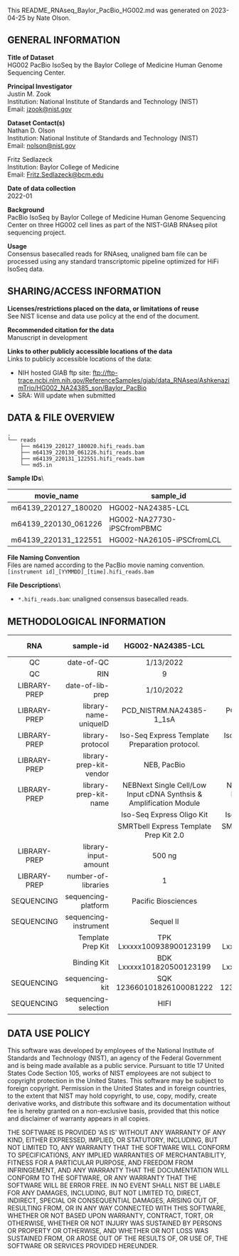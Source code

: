 This README_RNAseq_Baylor_PacBio_HG002.md was generated on 2023-04-25 by Nate Olson.

GENERAL INFORMATION
-------------------

**Title of Dataset**\
HG002 PacBio IsoSeq by the Baylor College of Medicine Human Genome Sequencing Center.

**Principal Investigator**\
Justin M. Zook\
Institution: National Institute of Standards and Technology (NIST)\
Email: <jzook@nist.gov>

**Dataset Contact(s)**\
Nathan D. Olson\
Institution: National Institute of Standards and Technology (NIST)\
Email: <nolson@nist.gov>

Fritz Sedlazeck\
Institution: Baylor College of Medicine\
Email: <Fritz.Sedlazeck@bcm.edu>

**Date of data collection**\
2022-01

**Background**\
PacBio IsoSeq by Baylor College of Medicine Human Genome Sequencing Center on three
HG002 cell lines as part of the NIST-GIAB RNAseq pilot sequencing project.

**Usage**\
Consensus basecalled reads for RNAseq, unaligned bam file can be processed using any
standard transcriptomic pipeline optimized for HiFi IsoSeq data.

SHARING/ACCESS INFORMATION
--------------------------

**Licenses/restrictions placed on the data, or limitations of reuse**\
See NIST license and data use policy at the end of the document.

**Recommended citation for the data**\
Manuscript in development

**Links to other publicly accessible locations of the data**\
Links to publicly accessible locations of the data:

- NIH hosted GIAB ftp site: ftp://ftp-trace.ncbi.nlm.nih.gov/ReferenceSamples/giab/data_RNAseq/AshkenazimTrio/HG002_NA24385_son/Baylor_PacBio
- SRA: Will update when submitted

DATA & FILE OVERVIEW
--------------------

```text
.
└── reads
    ├── m64139_220127_180020.hifi_reads.bam
    ├── m64139_220130_061226.hifi_reads.bam
    ├── m64139_220131_122551.hifi_reads.bam
    └── md5.in
```

**Sample IDs**\

| movie_name           | sample_id                 |
| ---------------------|---------------------------|
| m64139_220127_180020 | HG002-NA24385-LCL         |
| m64139_220130_061226 | HG002-NA27730-iPSCfromPBMC|
| m64139_220131_122551 | HG002-NA26105-iPSCfromLCL |  

**File Naming Convention**\
Files are named according to the PacBio movie naming convention. `[instrument id]_[YYMMDD]_[time].hifi_reads.bam`

**File Descriptions**\

- `*.hifi_reads.bam`: unaligned consensus basecalled reads.

METHODOLOGICAL INFORMATION
--------------------------

|      RNA     |                   sample-id |                          HG002-NA24385-LCL                         |                     HG002-NA27730-iPSCfromPBMC                     |                      HG002-NA26105-iPSCfromLCL                     |
|:------------:|----------------------------:|:------------------------------------------------------------------:|:------------------------------------------------------------------:|:------------------------------------------------------------------:|
|      QC      |                  date-of-QC |                              1/13/2022                             |                              1/11/2022                             |                              1/11/2022                             |
|      QC      |                         RIN |                                  9                                 |                                 9.5                                |                                 9.5                                |
| LIBRARY-PREP |            date-of-lib-prep |                              1/10/2022                             |                              1/10/2022                             |                              1/10/2022                             |
| LIBRARY-PREP |       library-name-uniqueID |                      PCD_NISTRM.NA24385-1_1sA                      |                      PCD_NISTRM.NA27730-1_1sA                      |                      PCD_NISTRM.NA26105-1_1sA                      |
| LIBRARY-PREP |            library-protocol | Iso-Seq Express Template Preparation protocol.                     | Iso-Seq Express Template Preparation protocol.                     | Iso-Seq Express Template Preparation protocol.                     |
| LIBRARY-PREP |     library-prep-kit-vendor |                             NEB, PacBio                            |                             NEB, PacBio                            |                             NEB, PacBio                            |
| LIBRARY-PREP |       library-prep-kit-name | NEBNext Single Cell/Low Input cDNA Synthsis & Amplification Module | NEBNext Single Cell/Low Input cDNA Synthsis & Amplification Module | NEBNext Single Cell/Low Input cDNA Synthsis & Amplification Module |
|              |                             | Iso-Seq Express Oligo Kit                                          | Iso-Seq Express Oligo Kit                                          | Iso-Seq Express Oligo Kit                                          |
|              |                             | SMRTbell Express Template Prep Kit 2.0                             | SMRTbell Express Template Prep Kit 2.0                             | SMRTbell Express Template Prep Kit 2.0                             |
| LIBRARY-PREP |        library-input-amount |                               500 ng                               |                               500 ng                               |                               500 ng                               |
| LIBRARY-PREP |         number-of-libraries |                                  1                                 |                                  1                                 |                                  1                                 |
|  SEQUENCING  |         sequencing-platform |                         Pacific Biosciences                        |                         Pacific Biosciences                        |                         Pacific Biosciences                        |
|  SEQUENCING  |       sequencing-instrument |                              Sequel II                             |                              Sequel II                             |                              Sequel II                             |
|              | Template Prep Kit           |                      TPK Lxxxxx100938900123199                     |                      TPK Lxxxxx100938900123199                     |                      TPK Lxxxxx100938900123199                     |
|              | Binding Kit                 |                      BDK Lxxxxx101820500123199                     |                      BDK Lxxxxx101820500123199                     |                      BDK Lxxxxx101820500123199                     |
|  SEQUENCING  |              sequencing-kit |                      SQK 123660101826100081222                     |                      SQK 123660101826100081222                     |                      SQK 123660101826100081222                     |
|  SEQUENCING  |        sequencing-selection |                                HIFI                                |                                HIFI                                |                                HIFI                                |

DATA USE POLICY
--------------------------

This software was developed by employees of the National Institute of Standards
and Technology (NIST), an agency of the Federal Government and is being made
available as a public service. Pursuant to title 17 United States Code Section
105, works of NIST employees are not subject to copyright protection in the
United States. This software may be subject to foreign copyright. Permission in
the United States and in foreign countries, to the extent that NIST may hold
copyright, to use, copy, modify, create derivative works, and distribute this
software and its documentation without fee is hereby granted on a non-exclusive
basis, provided that this notice and disclaimer of warranty appears in all
copies.

THE SOFTWARE IS PROVIDED 'AS IS' WITHOUT ANY WARRANTY OF ANY KIND, EITHER
EXPRESSED, IMPLIED, OR STATUTORY, INCLUDING, BUT NOT LIMITED TO, ANY WARRANTY
THAT THE SOFTWARE WILL CONFORM TO SPECIFICATIONS, ANY IMPLIED WARRANTIES OF
MERCHANTABILITY, FITNESS FOR A PARTICULAR PURPOSE, AND FREEDOM FROM
INFRINGEMENT, AND ANY WARRANTY THAT THE DOCUMENTATION WILL CONFORM TO THE
SOFTWARE, OR ANY WARRANTY THAT THE SOFTWARE WILL BE ERROR FREE. IN NO EVENT
SHALL NIST BE LIABLE FOR ANY DAMAGES, INCLUDING, BUT NOT LIMITED TO, DIRECT,
INDIRECT, SPECIAL OR CONSEQUENTIAL DAMAGES, ARISING OUT OF, RESULTING FROM, OR
IN ANY WAY CONNECTED WITH THIS SOFTWARE, WHETHER OR NOT BASED UPON WARRANTY,
CONTRACT, TORT, OR OTHERWISE, WHETHER OR NOT INJURY WAS SUSTAINED BY PERSONS OR
PROPERTY OR OTHERWISE, AND WHETHER OR NOT LOSS WAS SUSTAINED FROM, OR AROSE OUT
OF THE RESULTS OF, OR USE OF, THE SOFTWARE OR SERVICES PROVIDED HEREUNDER.

